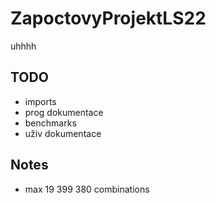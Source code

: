 # ZapoctovyProjektLS22

uhhhh

## TODO

- imports
- prog dokumentace
- benchmarks
- uživ dokumentace

## Notes

- max 19 399 380 combinations
